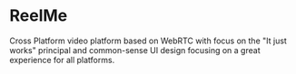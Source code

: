 # ReelMe
Cross Platform video platform based on WebRTC with focus on the "It just works" principal and common-sense UI design focusing on a great experience for all platforms.
